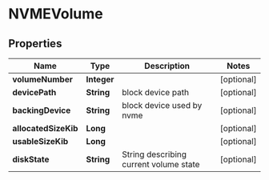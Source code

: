 # NVMEVolume

## Properties
Name | Type | Description | Notes
------------ | ------------- | ------------- | -------------
**volumeNumber** | **Integer** |  |  [optional]
**devicePath** | **String** | block device path |  [optional]
**backingDevice** | **String** | block device used by nvme |  [optional]
**allocatedSizeKib** | **Long** |  |  [optional]
**usableSizeKib** | **Long** |  |  [optional]
**diskState** | **String** | String describing current volume state |  [optional]

